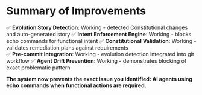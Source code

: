 # Summary of Improvements

✅ __Evolution Story Detection__: Working - detected Constitutional changes and auto-generated story ✅ __Intent
Enforcement Engine__: Working - blocks echo commands for functional intent ✅ __Constitutional Validation__: Working -
validates remediation plans against requirements  
✅ __Pre-commit Integration__: Working - evolution detection integrated into git workflow ✅ __Agent Drift Prevention__:
Working - demonstrates blocking of exact problematic pattern

**The system now prevents the exact issue you identified: AI agents using echo commands when functional actions are
required.**
